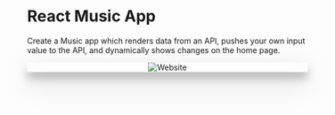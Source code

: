React Music App
===

Create a Music app which renders data from an API, pushes your own input value to the API, and dynamically shows changes on the home page.

<div style="box-shadow: 0 12px 15px 0 rgba(0,0,0,0.24),0 17px 50px 0 rgba(0,0,0,0.19);"><center><img src="/assets/music.png" alt="Website" /></center></a></div>

